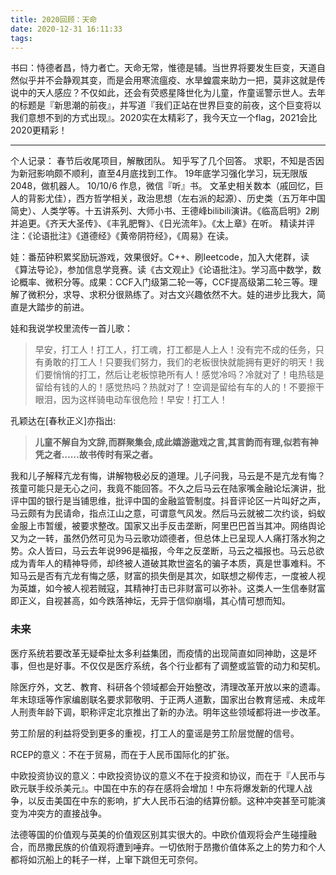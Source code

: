 ```yaml
---
title: 2020回顾：天命
date: 2020-12-31 16:11:33
tags:
---
```



书曰：恃德者昌，恃力者亡。天命无常，惟德是辅。当世界将要发生巨变，天道自然似乎并不会静观其变，而是会用寒流瘟疫、水旱蝗震来助力一把，莫非这就是传说中的天人感应？不仅如此，还会有荧惑星降世化为儿童，作童谣警示世人。去年的标题是『新思潮的前夜』，并写道『我们正站在世界巨变的前夜，这个巨变将以我们意想不到的方式出现』。2020实在太精彩了，我今天立一个flag，2021会比2020更精彩！

------

个人记录：
春节后收尾项目，解散团队。
知乎写了几个回答。
求职，不知是否因为新冠影响颇不顺利，直至4月底找到工作。
19年底学习强化学习，玩无限版2048，做机器人。
10/10/6 作息，微信『听』书。
文革史相关数本（戚回忆，巨人的背影尤佳），西方哲学相关，政治思想（左右派的起源）、历史类（五万年中国简史）、人类学等。十五讲系列、大师小书、王德峰bilibili演讲。《临高启明》2刷并追更。《齐天大圣传》、《丰乳肥臀》、《日光流年》。《太上章》在听。
精读并评注：《论语批注》《道德经》《黄帝阴符经》，《周易》在读。

娃：番茄钟积累奖励玩游戏，效果很好。C++、刷leetcode，加入大佬群，读《算法导论》，参加信息学竞赛。读《古文观止》《论语批注》。学习高中数学，数论概率、微积分等。成果：CCF入门级第二轮一等，CCF提高级第二轮三等。理解了微积分，求导、求积分很熟练了。对古文兴趣依然不大。娃的进步比我大，简直是大踏步的前进。

娃和我说学校里流传一首儿歌：

> 早安，打工人！打工人，打工魂，打工都是人上人！没有完不成的任务，只有勇敢的打工人！只要我们努力，我们的老板很快就能拥有更好的明天！我们要悄悄的打工，然后让老板惊艳所有人！感觉冷吗？冷就对了！电热毯是留给有钱的人的！感觉热吗？热就对了！空调是留给有车的人的！不要擦干眼泪，因为这样骑电动车很危险！早安！打工人！

孔颖达在[春秋正义]亦指出:

> **儿童不解自为文辞,而群聚集会,成此嬉游遨戏之言,其言韵而有理,似若有神凭之者……故书传时有采之者。**

我和儿子解释亢龙有悔，讲解物极必反的道理。儿子问我，马云是不是亢龙有悔？孩童可能只是无心之问，我竟不能回答。不久之后马云在陆家嘴金融论坛演讲，批评中国的银行是当铺思维，批评中国的金融监管制度。抖音评论区一片叫好之声，马云颇有为民请命，指点江山之意，可谓意气风发。然后马云就被二次约谈，蚂蚁金服上市暂缓，被要求整改。国家又出手反击垄断，阿里巴巴首当其冲。网络舆论又为之一转，虽然仍然可见为马云歌功颂德者，但总体上已呈现人人痛打落水狗之势。众人皆曰，马云去年说996是福报，今年之反垄断，马云之福报也。马云总欲成为青年人的精神导师，却终被人道破其欺世盗名的骗子本质，真是世事难料。不知马云是否有亢龙有悔之感，财富的损失倒是其次，如联想之柳传志，一度被人视为英雄，如今被人视若贼寇，其精神打击已非财富可以弥补。这类人一生信奉财富即正义，自视甚高，如今跌落神坛，无异于信仰崩塌，其心情可想而知。

### 未来

医疗系统若要改革无疑牵扯太多利益集团，而疫情的出现简直如同神助，这是坏事，但也是好事。不仅仅是医疗系统，各个行业都有了调整或监管的动力和契机。

除医疗外，文艺、教育、科研各个领域都会开始整改，清理改革开放以来的遗毒。年末琼瑶等作家编剧联名要求郭敬明、于正两人道歉，国家出台教育惩戒、未成年人刑责年龄下调，职称评定北京推出了新的办法。明年这些领域都将进一步改革。

劳工阶层的利益将受到更多的重视，打工人的童谣是劳工阶层觉醒的信号。

RCEP的意义：不在于贸易，而在于人民币国际化的扩张。

中欧投资协议的意义：中欧投资协议的意义不在于投资和协议，而在于『人民币与欧元联手绞杀美元』。中国在中东的存在感将会增加！中东将爆发新的代理人战争，以反击美国在中东的影响，扩大人民币石油的结算份额。这种冲突甚至可能演变为冲突方的直接战争。

法德等国的价值观与英美的价值观区别其实很大的。中欧价值观将会产生碰撞融合，而昂撒民族的价值观将遭到唾弃。一切依附于昂撒价值体系之上的势力和个人都将如沉船上的耗子一样，上窜下跳但无可奈何。

